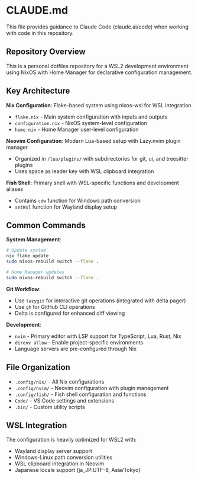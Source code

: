 # CLAUDE.md

This file provides guidance to Claude Code (claude.ai/code) when working with code in this repository.

## Repository Overview

This is a personal dotfiles repository for a WSL2 development environment using NixOS with Home Manager for declarative configuration management.

## Key Architecture

**Nix Configuration**: Flake-based system using nixos-wsl for WSL integration
- `flake.nix` - Main system configuration with inputs and outputs
- `configuration.nix` - NixOS system-level configuration  
- `home.nix` - Home Manager user-level configuration

**Neovim Configuration**: Modern Lua-based setup with Lazy.nvim plugin manager
- Organized in `/lua/plugins/` with subdirectories for git, ui, and treesitter plugins
- Uses space as leader key with WSL clipboard integration

**Fish Shell**: Primary shell with WSL-specific functions and development aliases
- Contains `cdw` function for Windows path conversion
- `setWsl` function for Wayland display setup

## Common Commands

**System Management**:
```bash
# Update system
nix flake update
sudo nixos-rebuild switch --flake .

# Home Manager updates
sudo nixos-rebuild switch --flake .
```

**Git Workflow**:
- Use `lazygit` for interactive git operations (integrated with delta pager)
- Use `gh` for GitHub CLI operations
- Delta is configured for enhanced diff viewing

**Development**:
- `nvim` - Primary editor with LSP support for TypeScript, Lua, Rust, Nix
- `direnv allow` - Enable project-specific environments
- Language servers are pre-configured through Nix

## File Organization

- `.config/nix/` - All Nix configurations
- `.config/nvim/` - Neovim configuration with plugin management
- `.config/fish/` - Fish shell configuration and functions
- `Code/` - VS Code settings and extensions
- `.bin/` - Custom utility scripts

## WSL Integration

The configuration is heavily optimized for WSL2 with:
- Wayland display server support
- Windows-Linux path conversion utilities
- WSL clipboard integration in Neovim
- Japanese locale support (ja_JP.UTF-8, Asia/Tokyo)
